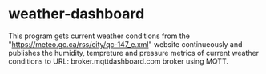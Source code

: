 # weather-dashboard
This program gets current weather conditions from the "https://meteo.gc.ca/rss/city/qc-147_e.xml" website continueously and publishes the humidity, tempreture and pressure metrics of current weather conditions to URL: broker.mqttdashboard.com broker using MQTT.
